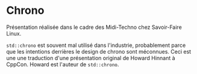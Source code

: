 # Chrono

Présentation réalisée dans le cadre des Midi-Techno chez Savoir-Faire Linux.

`std::chrono` est souvent mal utilisé dans l'industrie, probablement parce que
les intentions derrières le design de chrono sont méconnues. Ceci est une
une traduction d'une présentation original de Howard Hinnant à CppCon. Howard
est l'auteur de `std::chrono`.
